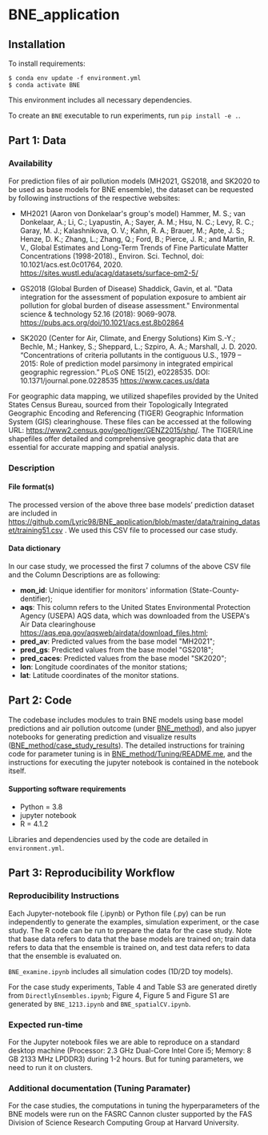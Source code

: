 # BNE_application

## Installation

To install requirements:
```
$ conda env update -f environment.yml
$ conda activate BNE
```
This environment includes all necessary dependencies.

To create an `BNE` executable to run experiments, run `pip install -e .`.

## Part 1: Data

### Availability

For prediction files of air pollution models (MH2021, GS2018, and SK2020 to be used as base models for BNE ensemble), the dataset can be requested by following instructions of the respective websites:


* MH2021 (Aaron von Donkelaar's group's model)
Hammer, M. S.; van Donkelaar, A.; Li, C.; Lyapustin, A.; Sayer, A. M.; Hsu, N. C.; Levy, R. C.; Garay, M. J.; Kalashnikova, O. V.; Kahn, R. A.; Brauer, M.; Apte, J. S.; Henze, D. K.; Zhang, L.; Zhang, Q.; Ford, B.; Pierce, J. R.; and Martin, R. V., Global Estimates and Long-Term Trends of Fine Particulate Matter Concentrations (1998-2018)., Environ. Sci. Technol, doi: 10.1021/acs.est.0c01764, 2020.
https://sites.wustl.edu/acag/datasets/surface-pm2-5/ 


* GS2018 (Global Burden of Disease)
Shaddick, Gavin, et al. "Data integration for the assessment of population exposure to ambient air pollution for global burden of disease assessment." Environmental science & technology 52.16 (2018): 9069-9078.
https://pubs.acs.org/doi/10.1021/acs.est.8b02864 


* SK2020 (Center for Air, Climate, and Energy Solutions)
Kim S.-Y.; Bechle, M.; Hankey, S.; Sheppard, L.; Szpiro, A. A.; Marshall, J. D. 2020. “Concentrations of criteria pollutants in the contiguous U.S., 1979 – 2015: Role of prediction model parsimony in integrated empirical geographic regression.” PLoS ONE 15(2), e0228535. DOI: 10.1371/journal.pone.0228535
https://www.caces.us/data 

For geographic data mapping, we utilized shapefiles provided by the United States Census Bureau, sourced from their Topologically Integrated Geographic Encoding and Referencing (TIGER) Geographic Information System (GIS) clearinghouse. These files can be accessed at the following URL: https://www2.census.gov/geo/tiger/GENZ2015/shp/. The TIGER/Line shapefiles offer detailed and comprehensive geographic data that are essential for accurate mapping and spatial analysis.


### Description

#### File format(s)

The processed version of the above three base models’ prediction dataset are included in 
https://github.com/Lyric98/BNE_application/blob/master/data/training_dataset/training51.csv . We used this CSV file to processed our case study.

#### Data dictionary

In our case study, we processed the first 7 columns of the above CSV file and the Column Descriptions are as following:

* **mon_id**: Unique identifier for monitors' information (State-County-dentifier);
* **aqs**: This column refers to the United States Environmental Protection Agency (USEPA) AQS data, which was downloaded from the USEPA's Air Data clearinghouse https://aqs.epa.gov/aqsweb/airdata/download_files.html;
* **pred_av**: Predicted values from the base model "MH2021";
* **pred_gs**: Predicted values from the base model "GS2018";
* **pred_caces**: Predicted values from the base model "SK2020";
* **lon**: Longitude coordinates of the monitor stations;
* **lat**: Latitude coordinates of the monitor stations.

## Part 2: Code

The codebase includes modules to train BNE models using base model predictions and air pollution outcome (under [BNE_method](https://github.com/Lyric98/BNE_application/tree/master/BNE_method)), and also jupyer notebooks for generating prediction and visualize results ([BNE_method/case_study_results](https://github.com/Lyric98/BNE_application/tree/master/BNE_method/case_study_results)). The detailed instructions for training code for parameter tuning is in [BNE_method/Tuning/README.me](https://github.com/Lyric98/BNE_application/tree/master/BNE_method/Tuning#readme), and the instructions for executing the jupyter notebook is contained in the notebook itself.

#### Supporting software requirements 
- Python = 3.8
- jupyter notebook
- R = 4.1.2

Libraries and dependencies used by the code are detailed in `environment.yml`.


## Part 3: Reproducibility Workflow

### Reproducibility Instructions
Each Jupyter-notebook file (.ipynb) or Python file (.py) can be run independently to generate the examples, simulation experiment, or the case study. The R code can be run to prepare the data for the case study. Note that base data refers to data that the base models are trained on; train data refers to data that the ensemble is trained on, and test data refers to data that the ensemble is evaluated on. 

`BNE_examine.ipynb` includes all simulation codes (1D/2D toy models).

For the case study experiments, Table 4 and Table S3 are generated diretly from `DirectlyEnsembles.ipynb`; Figure 4, Figure 5 and Figure S1 are generated by `BNE_1213.ipynb` and `BNE_spatialCV.ipynb`.

### Expected run-time

For the Jupyter notebook files we are able to reproduce on a standard desktop machine (Processor: 2.3 GHz Dual-Core Intel Core i5; Memory: 8 GB 2133 MHz LPDDR3) during 1-2 hours. But for tuning parameters, we need to run it on clusters.

### Additional documentation (Tuning Paramater)

For the case studies, the computations in tuning the hyperparameters of the BNE models were run on the FASRC Cannon cluster supported by the FAS Division of Science Research Computing Group at Harvard University.
